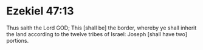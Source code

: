 # Ezekiel 47:13

Thus saith the Lord GOD; This [shall be] the border, whereby ye shall inherit the land according to the twelve tribes of Israel: Joseph [shall have two] portions.